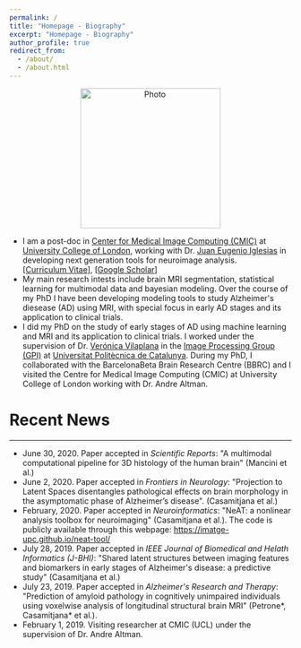 ```yaml
---
permalink: /
title: "Homepage - Biography"
excerpt: "Homepage - Biography"
author_profile: true
redirect_from: 
  - /about/
  - /about.html
---
```

<p align="center">
  <img src="https://acasamitjana.github.io/images/avatar.jpg?raw=true" alt="Photo" style="width: 250px;"/> 
</p>

* I am a post-doc in [Center for Medical Image Computing (CMIC)](https://www.ucl.ac.uk/medical-image-computing/) at [University College of London](https://www.ucl.ac.uk/), working with Dr. [Juan Eugenio Iglesias](https://sites.google.com/site/jeiglesias/) in developing next generation tools for neuroimage analysis. <br/>
[[Curriculum Vitae]( https://acasamitjana.github.io/personal-webpage-jekyll/files/cv.pdf)], [[Google Scholar](https://scholar.google.es/citations?user=phHLLH0AAAAJ)]
* My main research intests include brain MRI segmentation, statistical learning for multimodal data and bayesian modeling. Over the course of my PhD I have been developing modeling tools to study Alzheimer's diesease (AD) using MRI, with special focus in early AD stages and its application to clinical trials.
* I did my PhD on the study of early stages of AD using machine learning and MRI and its application to clinical trials. I worked under the supervision of Dr. [Verónica Vilaplana](https://imatge.upc.edu/web/people/veronica-vilaplana) in the [Image Processing Group (GPI)](https://imatge.upc.edu/) at [Universitat Politècnica de Catalunya](https://www.upc.edu/). During my PhD, I collaborated with the BarcelonaBeta Brain Research Centre (BBRC) and I visited the Centre for Medical Image Computing (CMIC) at University College of London working with Dr. Andre Altman.

# Recent News
------
* June 30, 2020. Paper accepted in *Scientific Reports*: "A multimodal computational pipeline for 3D histology of the human brain" (Mancini et al.)
* June 2, 2020. Paper accepted in *Frontiers in Neurology*: "Projection to Latent Spaces disentangles pathological effects on brain morphology in the asymptomatic phase of Alzheimer’s disease". (Casamitjana et al.)
* February, 2020. Paper accepted in *Neuroinformatics*: "NeAT: a nonlinear analysis toolbox for neuroimaging" (Casamitjana et al.). The code is publicly available through this webpage: https://imatge-upc.github.io/neat-tool/
* July 28, 2019. Paper accepted in *IEEE Journal of Biomedical and Helath Informatics (J-BHI)*: "Shared latent structures between imaging features and biomarkers in early stages of Alzheimer's disease: a predictive study" (Casamitjana et al.)
* July 23, 2019. Paper accepted in *Alzheimer's Research and Therapy*: "Prediction of amyloid pathology in cognitively unimpaired individuals using voxelwise analysis of longitudinal structural brain MRI" (Petrone\*, Casamitjana\* et al.).
* February 1, 2019. Visiting researcher at CMIC (UCL) under the supervision of Dr. Andre Altman.


